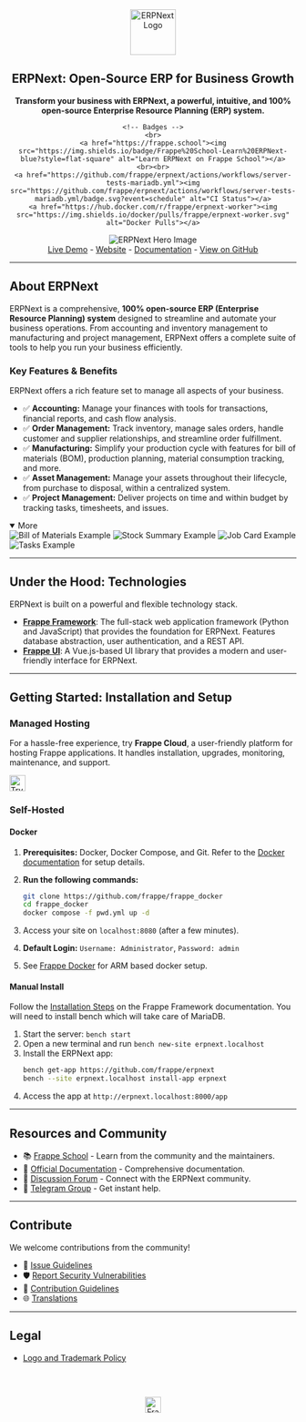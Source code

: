<!-- Improved & SEO-Optimized README for ERPNext -->

<div align="center">
    <a href="https://frappe.io/erpnext">
        <img src="./erpnext/public/images/v16/erpnext.svg" alt="ERPNext Logo" height="80px" width="80xp"/>
    </a>
    <h2>ERPNext: Open-Source ERP for Business Growth</h2>
    <p align="center">
        <b>Transform your business with ERPNext, a powerful, intuitive, and 100% open-source Enterprise Resource Planning (ERP) system.</b>
    </p>

    <!-- Badges -->
    <br>
    <a href="https://frappe.school"><img src="https://img.shields.io/badge/Frappe%20School-Learn%20ERPNext-blue?style=flat-square" alt="Learn ERPNext on Frappe School"></a>
    <br><br>
    <a href="https://github.com/frappe/erpnext/actions/workflows/server-tests-mariadb.yml"><img src="https://github.com/frappe/erpnext/actions/workflows/server-tests-mariadb.yml/badge.svg?event=schedule" alt="CI Status"></a>
    <a href="https://hub.docker.com/r/frappe/erpnext-worker"><img src="https://img.shields.io/docker/pulls/frappe/erpnext-worker.svg" alt="Docker Pulls"></a>
</div>

<div align="center">
    <img src="./erpnext/public/images/v16/hero_image.png" alt="ERPNext Hero Image"/>
</div>

<div align="center">
    <a href="https://erpnext-demo.frappe.cloud/api/method/erpnext_demo.erpnext_demo.auth.login_demo">Live Demo</a>
    -
    <a href="https://frappe.io/erpnext">Website</a>
    -
    <a href="https://docs.frappe.io/erpnext/">Documentation</a>
	-
    <a href="https://github.com/frappe/erpnext">View on GitHub</a>
</div>

---

## About ERPNext

ERPNext is a comprehensive, **100% open-source ERP (Enterprise Resource Planning) system** designed to streamline and automate your business operations. From accounting and inventory management to manufacturing and project management, ERPNext offers a complete suite of tools to help you run your business efficiently.

### Key Features & Benefits

ERPNext offers a rich feature set to manage all aspects of your business.

*   ✅ **Accounting:** Manage your finances with tools for transactions, financial reports, and cash flow analysis.
*   ✅ **Order Management:** Track inventory, manage sales orders, handle customer and supplier relationships, and streamline order fulfillment.
*   ✅ **Manufacturing:** Simplify your production cycle with features for bill of materials (BOM), production planning, material consumption tracking, and more.
*   ✅ **Asset Management:** Manage your assets throughout their lifecycle, from purchase to disposal, within a centralized system.
*   ✅ **Project Management:** Deliver projects on time and within budget by tracking tasks, timesheets, and issues.

<details open>
<summary>More</summary>
    <img src="https://erpnext.com/files/v16_bom.png" alt="Bill of Materials Example"/>
    <img src="https://erpnext.com/files/v16_stock_summary.png" alt="Stock Summary Example"/>
    <img src="https://erpnext.com/files/v16_job_card.png" alt="Job Card Example"/>
    <img src="https://erpnext.com/files/v16_tasks.png" alt="Tasks Example"/>
</details>

---

## Under the Hood: Technologies

ERPNext is built on a powerful and flexible technology stack.

*   [**Frappe Framework**](https://github.com/frappe/frappe): The full-stack web application framework (Python and JavaScript) that provides the foundation for ERPNext. Features database abstraction, user authentication, and a REST API.
*   [**Frappe UI**](https://github.com/frappe/frappe-ui): A Vue.js-based UI library that provides a modern and user-friendly interface for ERPNext.

---

## Getting Started: Installation and Setup

### Managed Hosting

For a hassle-free experience, try **Frappe Cloud**, a user-friendly platform for hosting Frappe applications.  It handles installation, upgrades, monitoring, maintenance, and support.

<div>
    <a href="https://erpnext-demo.frappe.cloud/app/home" target="_blank">
        <picture>
            <source media="(prefers-color-scheme: dark)" srcset="https://frappe.io/files/try-on-fc-white.png">
            <img src="https://frappe.io/files/try-on-fc-black.png" alt="Try on Frappe Cloud" height="28" />
        </picture>
    </a>
</div>

### Self-Hosted

#### Docker

1.  **Prerequisites:** Docker, Docker Compose, and Git. Refer to the [Docker documentation](https://docs.docker.com) for setup details.
2.  **Run the following commands:**

    ```bash
    git clone https://github.com/frappe/frappe_docker
    cd frappe_docker
    docker compose -f pwd.yml up -d
    ```

3.  Access your site on `localhost:8080` (after a few minutes).
4.  **Default Login:**  `Username: Administrator`, `Password: admin`
5.  See [Frappe Docker](https://github.com/frappe/frappe_docker?tab=readme-ov-file#to-run-on-arm64-architecture-follow-this-instructions) for ARM based docker setup.

#### Manual Install

Follow the [Installation Steps](https://frappeframework.com/docs/user/en/installation) on the Frappe Framework documentation. You will need to install bench which will take care of MariaDB.

1.  Start the server: `bench start`
2.  Open a new terminal and run `bench new-site erpnext.localhost`
3.  Install the ERPNext app:
    ```bash
    bench get-app https://github.com/frappe/erpnext
    bench --site erpnext.localhost install-app erpnext
    ```
4.  Access the app at `http://erpnext.localhost:8000/app`

---

## Resources and Community

*   📚 [Frappe School](https://school.frappe.io) - Learn from the community and the maintainers.
*   📖 [Official Documentation](https://docs.erpnext.com/) - Comprehensive documentation.
*   💬 [Discussion Forum](https://discuss.erpnext.com/) - Connect with the ERPNext community.
*   💬 [Telegram Group](https://erpnext_public.t.me) - Get instant help.

---

## Contribute

We welcome contributions from the community!

*   📝 [Issue Guidelines](https://github.com/frappe/erpnext/wiki/Issue-Guidelines)
*   🛡️ [Report Security Vulnerabilities](https://erpnext.com/security)
*   🤝 [Contribution Guidelines](https://github.com/frappe/erpnext/wiki/Contribution-Guidelines)
*   🌐 [Translations](https://crowdin.com/project/frappe)

---

## Legal

*   [Logo and Trademark Policy](TRADEMARK_POLICY.md)

<br />
<br />
<div align="center" style="padding-top: 0.75rem;">
    <a href="https://frappe.io" target="_blank">
        <picture>
            <source media="(prefers-color-scheme: dark)" srcset="https://frappe.io/files/Frappe-white.png">
            <img src="https://frappe.io/files/Frappe-black.png" alt="Frappe Technologies" height="28"/>
        </picture>
    </a>
</div>
